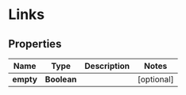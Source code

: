 # Links

## Properties
Name | Type | Description | Notes
------------ | ------------- | ------------- | -------------
**empty** | **Boolean** |  |  [optional]
